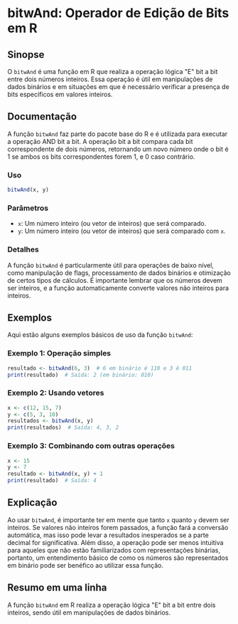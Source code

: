 <!--
Meta Description: # bitwAnd: Operador de Edição de Bits em R ## Sinopse O `bitwAnd` é uma função em R que realiza a operação lógica "E" bit a bit entre dois números int...
Meta Keywords: bitwand, bit, inteiros, função, que
-->

# bitwAnd: Operador de Edição de Bits em R

## Sinopse
O `bitwAnd` é uma função em R que realiza a operação lógica "E" bit a bit entre dois números inteiros. Essa operação é útil em manipulações de dados binários e em situações em que é necessário verificar a presença de bits específicos em valores inteiros.

## Documentação
A função `bitwAnd` faz parte do pacote base do R e é utilizada para executar a operação AND bit a bit. A operação bit a bit compara cada bit correspondente de dois números, retornando um novo número onde o bit é 1 se ambos os bits correspondentes forem 1, e 0 caso contrário.

### Uso
```R
bitwAnd(x, y)
```

### Parâmetros
- `x`: Um número inteiro (ou vetor de inteiros) que será comparado.
- `y`: Um número inteiro (ou vetor de inteiros) que será comparado com `x`.

### Detalhes
A função `bitwAnd` é particularmente útil para operações de baixo nível, como manipulação de flags, processamento de dados binários e otimização de certos tipos de cálculos. É importante lembrar que os números devem ser inteiros, e a função automaticamente converte valores não inteiros para inteiros.

## Exemplos
Aqui estão alguns exemplos básicos de uso da função `bitwAnd`:

### Exemplo 1: Operação simples
```R
resultado <- bitwAnd(6, 3)  # 6 em binário é 110 e 3 é 011
print(resultado)  # Saída: 2 (em binário: 010)
```

### Exemplo 2: Usando vetores
```R
x <- c(12, 15, 7)
y <- c(5, 3, 10)
resultados <- bitwAnd(x, y)
print(resultados)  # Saída: 4, 3, 2
```

### Exemplo 3: Combinando com outras operações
```R
x <- 15
y <- 7
resultado <- bitwAnd(x, y) + 1
print(resultado)  # Saída: 4
```

## Explicação
Ao usar `bitwAnd`, é importante ter em mente que tanto `x` quanto `y` devem ser inteiros. Se valores não inteiros forem passados, a função fará a conversão automática, mas isso pode levar a resultados inesperados se a parte decimal for significativa. Além disso, a operação pode ser menos intuitiva para aqueles que não estão familiarizados com representações binárias, portanto, um entendimento básico de como os números são representados em binário pode ser benéfico ao utilizar essa função.

## Resumo em uma linha
A função `bitwAnd` em R realiza a operação lógica "E" bit a bit entre dois inteiros, sendo útil em manipulações de dados binários.